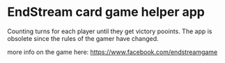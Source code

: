 # EndStream card game helper app

Counting turns for each player until they get victory pooints. The app is obsolete since the rules of the gamer have changed.

more info on the game here: https://www.facebook.com/endstreamgame
